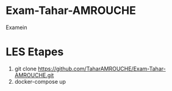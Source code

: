 # Exam-Tahar-AMROUCHE
Examein
# LES Etapes
1. git clone https://github.com/TaharAMROUCHE/Exam-Tahar-AMROUCHE.git
2. docker-compose up